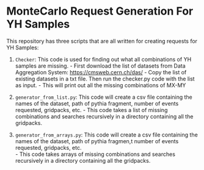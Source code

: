 # MonteCarlo Request Generation For YH Samples

This repository has three scripts that are all written for creating requests for YH Samples:

1. ```Checker```: This code is used for finding out what all combinations of YH samples are missing. 
        - First download the list of datasets from Data Aggregation System: https://cmsweb.cern.ch/das/
        - Copy the list of existing datasets in a txt file. Then run the checker.py code with the list as input.
        - This will print out all the missing combinations of MX-MY
    
2.  ```generator_from_list.py```: This code will create a csv file containing the names of the dataset, path of pythia fragment, number of events requested, gridpacks, etc.
        - This code takes a list of missing combinations and searches recursively in a directory containing all the gridpacks. 

3. ```generator_from_arrays.py```: This code will create a csv file containing the names of the dataset, path of pythia fragmen,t number of events requested, gridpacks,      etc.   
        - This code takes arrays of missing combinations and searches recursively in a directory containing all the gridpacks. 
